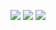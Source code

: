 ![](https://github-profile-summary-cards.vercel.app/api/cards/profile-details?username=9NANI9&theme=dark)
![](https://github-profile-summary-cards.vercel.app/api/cards/stats?username=9NANI9t&theme=dark)
![](https://github-profile-summary-cards.vercel.app/api/cards/productive-time?username=9NANI9&theme=dark)
